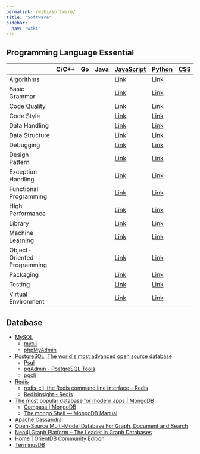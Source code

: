```yaml
---
permalink: /wiki/software/
title: "Software"
sidebar:
  nav: "wiki"
---
```


## Programming Language Essential

|                               | C/C++ | Go | Java | [JavaScript][javascript]                        | [Python][python]                            | [CSS][css] |
|-------------------------------|-------|----|------|-------------------------------------------------|---------------------------------------------|------------|
| Algorithms                    |       |    |      | [Link][javascript: algorithms]                  | [Link][python: algorithms]                  |            |
| Basic Grammar                 |       |    |      | [Link][javascript: basic grammar]               | [Link][python: basic grammar]               |            |
| Code Quality                  |       |    |      | [Link][javascript: code quality]                | [Link][python: code quality]                |            |
| Code Style                    |       |    |      | [Link][javascript: code style]                  | [Link][python: code style]                  |            |
| Data Handling                 |       |    |      | [Link][javascript: data handling]               | [Link][python: data handling]               |            |
| Data Structure                |       |    |      | [Link][javascript: data structure]              | [Link][python: data structure]              |            |
| Debugging                     |       |    |      | [Link][javascript: debugging]                   | [Link][python: debugging]                   |            |
| Design Pattern                |       |    |      | [Link][javascript: design pattern]              | [Link][python: design pattern]              |            |
| Exception Handling            |       |    |      | [Link][javascript: exception handling]          | [Link][python: exception handling]          |            |
| Functional Programming        |       |    |      | [Link][javascript: functional programming]      | [Link][python: functional programming]      |            |
| High Performance              |       |    |      | [Link][javascript: high performance]            | [Link][python: high performance]            |            |
| Library                       |       |    |      | [Link][javascript: library]                     | [Link][python: library]                     |            |
| Machine Learning              |       |    |      | [Link][javascript: machine-learning]            | [Link][python: machine-learning]            |            |
| Object-Oriented Programming   |       |    |      | [Link][javascript: object-oriented programming] | [Link][python: object-oriented programming] |            |
| Packaging                     |       |    |      | [Link][javascript: packaging]                   | [Link][python: packaging]                   |            |
| Testing                       |       |    |      | [Link][javascript: testing]                     | [Link][python: testing]                     |            |
| Virtual Environment           |       |    |      | [Link][javascript: virtual-environment]         | [Link][python: virtual-environment]         |            |

[javascript]: programming_language_essential/javascript.md
[javascript: algorithms]: programming_language_essential/javascript.md#algorithms
[javascript: basic grammar]: programming_language_essential/javascript.md#basic-grammar
[javascript: code quality]: programming_language_essential/javascript.md#code-quality
[javascript: code style]: programming_language_essential/javascript.md#code-style
[javascript: data handling]: programming_language_essential/javascript.md#data-handling
[javascript: data structure]: programming_language_essential/javascript.md#data-structure
[javascript: debugging]: programming_language_essential/javascript.md#debugging
[javascript: design pattern]: programming_language_essential/javascript.md#design-pattern
[javascript: exception handling]: programming_language_essential/javascript.md#exception-handling
[javascript: functional programming]: programming_language_essential/javascript.md#functional-programming
[javascript: high performance]: programming_language_essential/javascript.md#high-performance
[javascript: library]: programming_language_essential/javascript.md#library
[javascript: machine-learning]: programming_language_essential/javascript.md#machine-learning
[javascript: object-oriented programming]: programming_language_essential/javascript.md#object-oriented-programming
[javascript: packaging]: programming_language_essential/javascript.md#packaging
[javascript: testing]: programming_language_essential/javascript.md#testing
[javascript: virtual-environment]: programming_language_essential/javascript.md#virtual-environment

[python]: programming_language_essential/python.md
[python: algorithms]: programming_language_essential/python.md#algorithms
[python: basic grammar]: programming_language_essential/python.md#basic-grammar
[python: code quality]: programming_language_essential/python.md#code-quality
[python: code style]: programming_language_essential/python.md#code-style
[python: data handling]: programming_language_essential/python.md#data-handling
[python: data structure]: programming_language_essential/python.md#data-structure
[python: debugging]: programming_language_essential/python.md#debugging
[python: design pattern]: programming_language_essential/python.md#design-pattern
[python: exception handling]: programming_language_essential/python.md#exception-handling
[python: functional programming]: programming_language_essential/python.md#functional-programming
[python: high performance]: programming_language_essential/python.md#high-performance
[python: library]: programming_language_essential/python.md#library
[python: machine-learning]: programming_language_essential/python.md#machine-learning
[python: object-oriented programming]: programming_language_essential/python.md#object-oriented-programming
[python: packaging]: programming_language_essential/python.md#packaging
[python: testing]: programming_language_essential/python.md#testing
[python: virtual-environment]: programming_language_essential/python.md#virtual-environment
[css]: programming_language_essential/css.md

## Database

* [MySQL](https://www.mysql.com/)
  * [mycli](https://www.mycli.net/)
  * [phpMyAdmin](https://www.phpmyadmin.net/)
* [PostgreSQL: The world's most advanced open source database](https://www.postgresql.org/)
  * [Psql](http://postgresguide.com/utilities/psql.html)
  * [pgAdmin - PostgreSQL Tools](https://www.pgadmin.org/)
  * [pgcli](https://www.pgcli.com/)
* [Redis](https://redis.io/)
  * [redis-cli, the Redis command line interface – Redis](https://redis.io/topics/rediscli)
  * [RedisInsight - Redis](https://redislabs.com/redis-enterprise/redis-insight/)
* [The most popular database for modern apps \| MongoDB](https://www.mongodb.com/)
  * [Compass \| MongoDB](https://www.mongodb.com/products/compass)
  * [The mongo Shell — MongoDB Manual](https://docs.mongodb.com/manual/mongo/)
* [Apache Cassandra](https://cassandra.apache.org/)
* [Open-Source Multi-Model Database For Graph, Document and Search](https://www.arangodb.com/)
* [Neo4j Graph Platform – The Leader in Graph Databases](https://neo4j.com/)
* [Home \| OrientDB Community Edition](http://orientdb.org/)
* [TerminusDB](https://terminusdb.com/)
